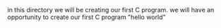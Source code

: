 in this directory we will be creating our first C program. we will have an opportunity to create our first C program "hello world"